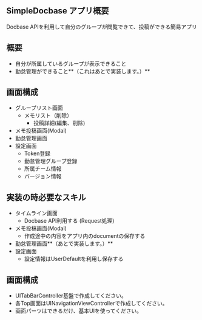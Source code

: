 ## SimpleDocbase アプリ概要
Docbase APIを利用して自分のグループが閲覧できて、投稿ができる簡易アプリ

## 概要
- 自分が所属しているグループが表示できること
- 勤怠管理ができること**（これはあとで実装します。）**

## 画面構成
- グループリスト画面
    - メモリスト（削除）
        - 投稿詳細(編集、削除)
- メモ投稿画面(Modal)
- 勤怠管理画面
- 設定画面
    - Token登録 
    - 勤怠管理グループ登録
    - 所属チーム情報
    - バージョン情報

## 実装の時必要なスキル
- タイムライン画面
    - Docbase API利用する (Request処理)
- メモ投稿画面(Modal)
     - 作成途中の内容をアプリ内のdocumentの保存する
- 勤怠管理画面**（あとで実装します。）**
- 設定画面
    - 設定情報はUserDefaultを利用し保存する

## 画面構成

- UITabBarController基盤で作成してください。
- 各Top画面はUINavigationViewControllerで作成してください。
- 画面パーツはできるだけ、基本UIを使ってください。

